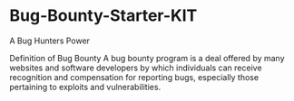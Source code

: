 # Bug-Bounty-Starter-KIT
A Bug Hunters Power

Definition of Bug Bounty 
A bug bounty program is a deal offered by many websites and software developers by which individuals can receive recognition and compensation for reporting bugs, especially those pertaining to exploits and vulnerabilities.
